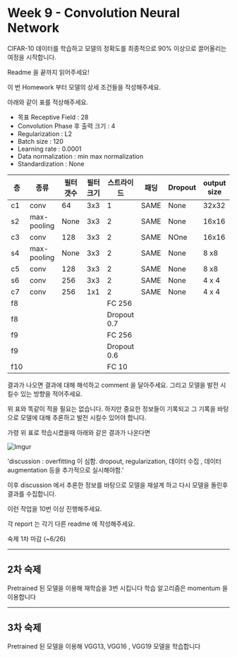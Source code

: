 # Week 9 - Convolution Neural Network

CIFAR-10 데이터를 학습하고 모델의 정확도를 최종적으로 90% 이상으로 끌어올리는 여정을 시작합니다.

Readme 을 끝까지 읽어주세요!

이 번 Homework 부터 모델의 상세 조건들을 작성해주세요.

아래와 같이 표를 적상해주세요.

- 목표 Receptive Field : 28 <br>
- Convolution Phase 후  출력 크기  :  4 <br>
- Regularization  : L2
- Batch size : 120
- Learning rate : 0.0001
- Data normalization : min max normalization
- Standardization : None


| 층  | 종류|필터 갯수  | 필터 크기 | 스트라이드 | 패딩   | Dropout | output size |
|--- |--- |----|----|----|----|----| ---|
| c1 |conv| 64| 3x3| 1  | SAME | None| 32x32 |
| s2 |max-pooling| None| 3x3| 2  | SAME | None|16x16 |
| c3 |conv| 128| 3x3| 2  | SAME |NOne |16x16 |
| s4 |max-pooling| None| 3x3| 2  | SAME | None|8 x8 |
| c5 |conv| 128| 3x3| 2  | SAME | None |8 x8 |
| s6 |conv| 256| 3x3| 2  | SAME | None |4 x 4 |
| c7 |conv| 256| 1x1| 2  | SAME | None |4 x 4 |
| f8 ||| | FC 256  | |  ||
| f8 ||| | Dropout 0.7 | |  ||
| f9 ||| | FC 256  | |  ||
| f9 ||| | Dropout 0.6 | |  ||
| f10||| | FC 10   | |  ||

결과가 나오면 결과에 대해 해석하고 comment 을 달아주세요. 그리고 모델을 발전 시킬수 있는 방향을 적어주세요.

위 표와 똑같이 적을 필요는 없습니다. 하지만 중요한 정보들이 기록되고 그 기록을 바탕으로 모델에 대해 추론하고 발전 시킬수 있어야 합니다.

가령 위 표로 학습시켰을때 아래와 같은 결과가 나온다면

![Imgur](https://i.imgur.com/yqrIm5u.png)

'discussion : overfitting 이 심함. dropout, regularization, 데이터 수집 , 데이터 augmentation 등을 추가적으로 실시해야함.'

이후 discussion 에서 추론한 정보를 바탕으로 모델을 재설계 하고 다시 모델을 돌린후 결과를 수집합니다.

이런 작업을 10번 이상 진행해주세요.

각 report 는 각기 다른 readme 에 작성해주세요.

숙제 1차 마감 (~6/26)

-------
## 2차 숙제

Pretrained 된 모델을 이용해 재학습을 3번 시킵니다
학습 알고리즘은 momentum 을 이용합니다

-------
## 3차 숙제

Pretrained 된 모델을 이용해
VGG13, VGG16 , VGG19 모델을 학습합니다




